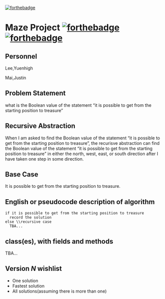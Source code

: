 [![forthebadge](https://forthebadge.com/images/badges/check-it-out.svg)](https://forthebadge.com)
# Maze Project [![forthebadge](https://forthebadge.com/images/badges/made-with-java.svg)](https://forthebadge.com) [![forthebadge](https://forthebadge.com/images/badges/contains-cat-gifs.svg)](https://forthebadge.com)
## Personnel

Lee,Yuenhigh

Mai,Justin

## Problem Statement

what is the Boolean value of the statement “it is possible to get from the starting position to treasure”

## Recursive Abstraction 

When I am asked to 
find the Boolean value of the statement “it is possible to get from the starting position to treasure”, 
the recurisve abstraction can 
find the Boolean value of the statement “it is possible to get from the starting position to treasure” in either the north, west, east, or south direction after I have taken one step in some direction.

## Base Case

It is possible to get from the starting position to treasure.

## English or pseudocode description of algorithm
```
if it is possible to get from the starting position to treasure
  record the solution
else \\recursive case
  TBA...
```
## class(es), with fields and methods

TBA...

## Version *N* wishlist
* One solution
* Fastest solution
* All solutions(assuming there is more than one)
